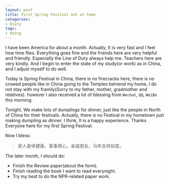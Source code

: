 ```yaml
---
layout: post
title: First Spring Festival not at home
categories:
- Diary
tags:
- doing
---
```


I have been America for about a month. Actually, It is very fast and I feel how time flies. Everything goes fine and the friends here are very helpful and friendly. Especially the Line of Duty always help me. Teachers here are very kindly. And I begin to enter the state of my study(or work) as in China, and I adjust myself to do well.    

Today is Spring Festival in China, there is no firecracks here, there is no crowed people like in China going to the Temples behiend my home, I do not stay with my framily(Sorry to my father, mother, gradmother and relatives). however I also received a lot of blessing from `Wechat`, `QQ`, `WeiBo` this morning.    

Tonight, We make lots of dumplings for dinner, just like the people in North of China for their festivals. Actually, there is no Festival in my hometown just making dumpling as dinner. I think, It is a happy experience. Thanks Everyone here for my first Spring Festival.    

Now I bless:
> 家人身体健康，事事顺心，亲戚朋友，马年吉祥如意。

The later month, I should do:      

+ Finish the Review paper(about the form).      
+ Finish reading the book I want to read everynight.      
+ Try my best to do the NPR-related paper work.   
